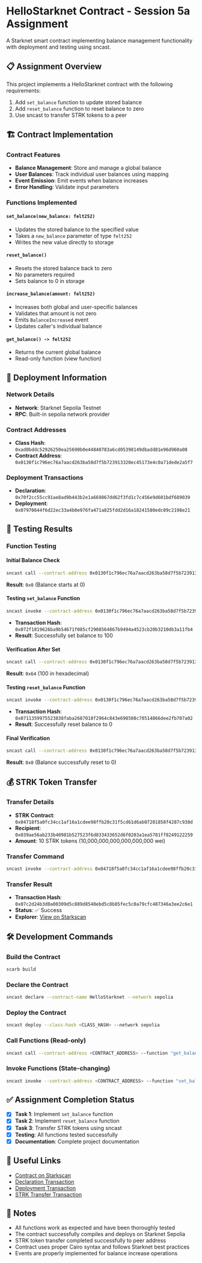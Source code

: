 # HelloStarknet Contract - Session 5a Assignment

A Starknet smart contract implementing balance management functionality with deployment and testing using sncast.

## 📋 Assignment Overview

This project implements a HelloStarknet contract with the following requirements:
1. Add `set_balance` function to update stored balance
2. Add `reset_balance` function to reset balance to zero
3. Use sncast to transfer STRK tokens to a peer

## 🏗️ Contract Implementation

### Contract Features

- **Balance Management**: Store and manage a global balance
- **User Balances**: Track individual user balances using mapping
- **Event Emission**: Emit events when balance increases
- **Error Handling**: Validate input parameters

### Functions Implemented

#### `set_balance(new_balance: felt252)`
- Updates the stored balance to the specified value
- Takes a `new_balance` parameter of type `felt252`
- Writes the new value directly to storage

#### `reset_balance()`
- Resets the stored balance back to zero
- No parameters required
- Sets balance to 0 in storage

#### `increase_balance(amount: felt252)`
- Increases both global and user-specific balances
- Validates that amount is not zero
- Emits `BalanceIncreased` event
- Updates caller's individual balance

#### `get_balance() -> felt252`
- Returns the current global balance
- Read-only function (view function)

## 🚀 Deployment Information

### Network Details
- **Network**: Starknet Sepolia Testnet
- **RPC**: Built-in sepolia network provider

### Contract Addresses
- **Class Hash**: `0xad0bddc52926250ea25690b0e44840783a6cd05398149dbadd81e96d960a08`
- **Contract Address**: `0x0130f1c796ec76a7aacd263ba58d7f5b723913320ec45173e4c0a71dede2a5f7`

### Deployment Transactions
- **Declaration**: `0x70f2cc55cc91ae8ad9b443b2e1a669867dd62f3fd1c7c456e9d601bdf689039`
- **Deployment**: `0x07970644f6d22ec33a4b0e976fa471a825fdd2d16a18241580edc09c2198e21`

## 🧪 Testing Results

### Function Testing

#### Initial Balance Check
```bash
sncast call --contract-address 0x0130f1c796ec76a7aacd263ba58d7f5b723913320ec45173e4c0a71dede2a5f7 --function "get_balance" --network sepolia
```
**Result**: `0x0` (Balance starts at 0)

#### Testing `set_balance` Function
```bash
sncast invoke --contract-address 0x0130f1c796ec76a7aacd263ba58d7f5b723913320ec45173e4c0a71dede2a5f7 --function "set_balance" --arguments "100" --network sepolia
```
- **Transaction Hash**: `0x072f1819626ba9b54671f085cf2908564867b9494a4523cb20b3210db3a11fb4`
- **Result**: Successfully set balance to 100

#### Verification After Set
```bash
sncast call --contract-address 0x0130f1c796ec76a7aacd263ba58d7f5b723913320ec45173e4c0a71dede2a5f7 --function "get_balance" --network sepolia
```
**Result**: `0x64` (100 in hexadecimal)

#### Testing `reset_balance` Function
```bash
sncast invoke --contract-address 0x0130f1c796ec76a7aacd263ba58d7f5b723913320ec45173e4c0a71dede2a5f7 --function "reset_balance" --network sepolia
```
- **Transaction Hash**: `0x0711359975523838faba2687018f2964c843e698508c70514866dee2fb707a02`
- **Result**: Successfully reset balance to 0

#### Final Verification
```bash
sncast call --contract-address 0x0130f1c796ec76a7aacd263ba58d7f5b723913320ec45173e4c0a71dede2a5f7 --function "get_balance" --network sepolia
```
**Result**: `0x0` (Balance successfully reset to 0)

## 💰 STRK Token Transfer

### Transfer Details
- **STRK Contract**: `0x04718f5a0fc34cc1af16a1cdee98ffb20c31f5cd61d6ab07201858f4287c938d`
- **Recipient**: `0x039ae56ab233b40981b527523f6d833433652d6f0203a1ea5781ff8249122259`
- **Amount**: 10 STRK tokens (10,000,000,000,000,000,000 wei)

### Transfer Command
```bash
sncast invoke --contract-address 0x04718f5a0fc34cc1af16a1cdee98ffb20c31f5cd61d6ab07201858f4287c938d --network sepolia --function "transfer" --calldata 0x039ae56ab233b40981b527523f6d833433652d6f0203a1ea5781ff8249122259 0x8ac7230489e80000 0x0
```

### Transfer Result
- **Transaction Hash**: `0x07c2d24b3d0a00309d5c889d8540ebd5c8b85fec5c0a79cfc487346a3ee2c6e1`
- **Status**: ✅ Success
- **Explorer**: [View on Starkscan](https://sepolia.starkscan.co/tx/0x07c2d24b3d0a00309d5c889d8540ebd5c8b85fec5c0a79cfc487346a3ee2c6e1)

## 🛠️ Development Commands

### Build the Contract
```bash
scarb build
```

### Declare the Contract
```bash
sncast declare --contract-name HelloStarknet --network sepolia
```

### Deploy the Contract
```bash
sncast deploy --class-hash <CLASS_HASH> --network sepolia
```

### Call Functions (Read-only)
```bash
sncast call --contract-address <CONTRACT_ADDRESS> --function "get_balance" --network sepolia
```

### Invoke Functions (State-changing)
```bash
sncast invoke --contract-address <CONTRACT_ADDRESS> --function "set_balance" --arguments "100" --network sepolia
```


## ✅ Assignment Completion Status

- [x] **Task 1**: Implement `set_balance` function
- [x] **Task 2**: Implement `reset_balance` function  
- [x] **Task 3**: Transfer STRK tokens using sncast
- [x] **Testing**: All functions tested successfully
- [x] **Documentation**: Complete project documentation

## 🔗 Useful Links

- [Contract on Starkscan](https://sepolia.starkscan.co/contract/0x0130f1c796ec76a7aacd263ba58d7f5b723913320ec45173e4c0a71dede2a5f7)
- [Declaration Transaction](https://sepolia.starkscan.co/tx/0x70f2cc55cc91ae8ad9b443b2e1a669867dd62f3fd1c7c456e9d601bdf689039)
- [Deployment Transaction](https://sepolia.starkscan.co/tx/0x07970644f6d22ec33a4b0e976fa471a825fdd2d16a18241580edc09c2198e21)
- [STRK Transfer Transaction](https://sepolia.starkscan.co/tx/0x07c2d24b3d0a00309d5c889d8540ebd5c8b85fec5c0a79cfc487346a3ee2c6e1)

## 📝 Notes

- All functions work as expected and have been thoroughly tested
- The contract successfully compiles and deploys on Starknet Sepolia
- STRK token transfer completed successfully to peer address
- Contract uses proper Cairo syntax and follows Starknet best practices
- Events are properly implemented for balance increase operations
